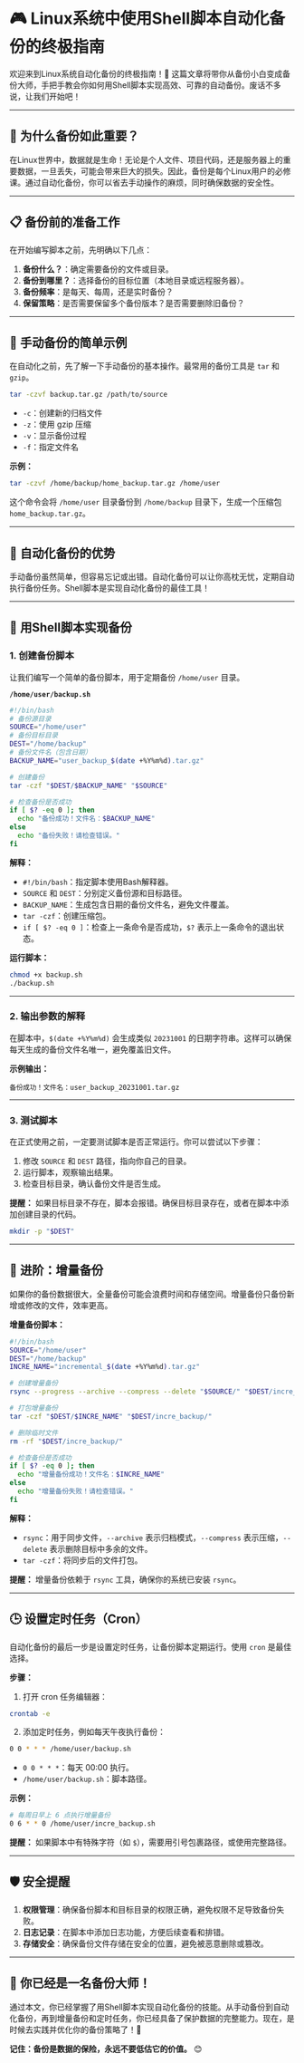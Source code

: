 

# 🎮 Linux系统中使用Shell脚本自动化备份的终极指南

欢迎来到Linux系统自动化备份的终极指南！🎉 这篇文章将带你从备份小白变成备份大师，手把手教会你如何用Shell脚本实现高效、可靠的自动备份。废话不多说，让我们开始吧！

---

## 📝 为什么备份如此重要？

在Linux世界中，数据就是生命！无论是个人文件、项目代码，还是服务器上的重要数据，一旦丢失，可能会带来巨大的损失。因此，备份是每个Linux用户的必修课。通过自动化备份，你可以省去手动操作的麻烦，同时确保数据的安全性。

---

## 📋 备份前的准备工作

在开始编写脚本之前，先明确以下几点：

1. **备份什么？**：确定需要备份的文件或目录。
2. **备份到哪里？**：选择备份的目标位置（本地目录或远程服务器）。
3. **备份频率**：是每天、每周，还是实时备份？
4. **保留策略**：是否需要保留多个备份版本？是否需要删除旧备份？

---

## 🚀 手动备份的简单示例

在自动化之前，先了解一下手动备份的基本操作。最常用的备份工具是 `tar` 和 `gzip`。

```bash
tar -czvf backup.tar.gz /path/to/source
```

- `-c`：创建新的归档文件
- `-z`：使用 gzip 压缩
- `-v`：显示备份过程
- `-f`：指定文件名

**示例：**

```bash
tar -czvf /home/backup/home_backup.tar.gz /home/user
```

这个命令会将 `/home/user` 目录备份到 `/home/backup` 目录下，生成一个压缩包 `home_backup.tar.gz`。

---

## 🔄 自动化备份的优势

手动备份虽然简单，但容易忘记或出错。自动化备份可以让你高枕无忧，定期自动执行备份任务。Shell脚本是实现自动化备份的最佳工具！

---

## 📝 用Shell脚本实现备份

### 1. 创建备份脚本

让我们编写一个简单的备份脚本，用于定期备份 `/home/user` 目录。

**`/home/user/backup.sh`**

```bash
#!/bin/bash
# 备份源目录
SOURCE="/home/user"
# 备份目标目录
DEST="/home/backup"
# 备份文件名（包含日期）
BACKUP_NAME="user_backup_$(date +%Y%m%d).tar.gz"

# 创建备份
tar -czf "$DEST/$BACKUP_NAME" "$SOURCE"

# 检查备份是否成功
if [ $? -eq 0 ]; then
  echo "备份成功！文件名：$BACKUP_NAME"
else
  echo "备份失败！请检查错误。"
fi
```

**解释：**

- `#!/bin/bash`：指定脚本使用Bash解释器。
- `SOURCE` 和 `DEST`：分别定义备份源和目标路径。
- `BACKUP_NAME`：生成包含日期的备份文件名，避免文件覆盖。
- `tar -czf`：创建压缩包。
- `if [ $? -eq 0 ]`：检查上一条命令是否成功，`$?` 表示上一条命令的退出状态。

**运行脚本：**

```bash
chmod +x backup.sh
./backup.sh
```

---

### 2. 输出参数的解释

在脚本中，`$(date +%Y%m%d)` 会生成类似 `20231001` 的日期字符串。这样可以确保每天生成的备份文件名唯一，避免覆盖旧文件。

**示例输出：**

```
备份成功！文件名：user_backup_20231001.tar.gz
```

---

### 3. 测试脚本

在正式使用之前，一定要测试脚本是否正常运行。你可以尝试以下步骤：

1. 修改 `SOURCE` 和 `DEST` 路径，指向你自己的目录。
2. 运行脚本，观察输出结果。
3. 检查目标目录，确认备份文件是否生成。

**提醒：** 如果目标目录不存在，脚本会报错。确保目标目录存在，或者在脚本中添加创建目录的代码。

```bash
mkdir -p "$DEST"
```

---

## 🔄 进阶：增量备份

如果你的备份数据很大，全量备份可能会浪费时间和存储空间。增量备份只备份新增或修改的文件，效率更高。

**增量备份脚本：**

```bash
#!/bin/bash
SOURCE="/home/user"
DEST="/home/backup"
INCRE_NAME="incremental_$(date +%Y%m%d).tar.gz"

# 创建增量备份
rsync --progress --archive --compress --delete "$SOURCE/" "$DEST/incre_backup/"

# 打包增量备份
tar -czf "$DEST/$INCRE_NAME" "$DEST/incre_backup/"

# 删除临时文件
rm -rf "$DEST/incre_backup/"

# 检查备份是否成功
if [ $? -eq 0 ]; then
  echo "增量备份成功！文件名：$INCRE_NAME"
else
  echo "增量备份失败！请检查错误。"
fi
```

**解释：**

- `rsync`：用于同步文件，`--archive` 表示归档模式，`--compress` 表示压缩，`--delete` 表示删除目标中多余的文件。
- `tar -czf`：将同步后的文件打包。

**提醒：** 增量备份依赖于 `rsync` 工具，确保你的系统已安装 `rsync`。

---

## 🕒 设置定时任务（Cron）

自动化备份的最后一步是设置定时任务，让备份脚本定期运行。使用 `cron` 是最佳选择。

**步骤：**

1. 打开 cron 任务编辑器：

```bash
crontab -e
```

2. 添加定时任务，例如每天午夜执行备份：

```bash
0 0 * * * /home/user/backup.sh
```

- `0 0 * * *`：每天 00:00 执行。
- `/home/user/backup.sh`：脚本路径。

**示例：**

```bash
# 每周日早上 6 点执行增量备份
0 6 * * 0 /home/user/incre_backup.sh
```

**提醒：** 如果脚本中有特殊字符（如 `$`），需要用引号包裹路径，或使用完整路径。

---

## 🛡 安全提醒

1. **权限管理**：确保备份脚本和目标目录的权限正确，避免权限不足导致备份失败。
2. **日志记录**：在脚本中添加日志功能，方便后续查看和排错。
3. **存储安全**：确保备份文件存储在安全的位置，避免被恶意删除或篡改。

---

## 🎉 你已经是一名备份大师！

通过本文，你已经掌握了用Shell脚本实现自动化备份的技能。从手动备份到自动化备份，再到增量备份和定时任务，你已经具备了保护数据的完整能力。现在，是时候去实践并优化你的备份策略了！🚀

**记住：备份是数据的保险，永远不要低估它的价值。** 😊